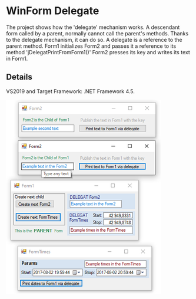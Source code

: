 # WinForm Delegate
The project shows how the 'delegate' mechanism works.
A descendant form called by a parent, normally cannot call the parent's methods. Thanks to the delegate mechanism, it can do so. A delegate is a reference to the parent method. Form1 initializes Form2 and passes it a reference to its method 'jDelegatPrintFromForm1()' Form2 presses its key and writes its text in Form1.

## Details
VS2019 and Target Framework: .NET Framework 4.5.

![](WinForms_with_delegates2.png)
